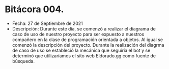 # Bitácora 004.
- Fecha: 27 de Septiembre de 2021
- Descripción: Durante este día, se comenzó a realizar el diagrama de caso de uso de nuestro proyecto para ser expuesto a nuestros compañero en la clase de programación orientada a objetos. Al igual se comenzó la descripción del proyecto. Durante la realización del diagrma de caso de uso se estableció la mecánica que seguiría el bot y se determinó que utilizaríamos el sito web Eldorado.gg como fuente de búsqueda. 
